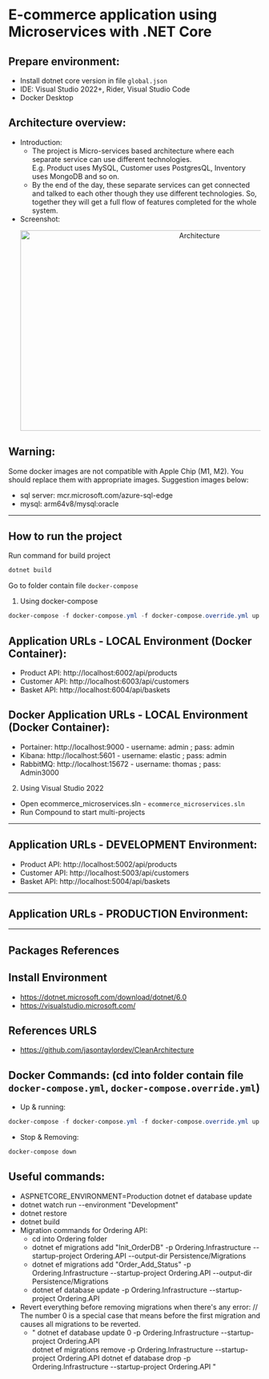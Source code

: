 # E-commerce application using Microservices with .NET Core
<!-- <div align="center">
  <img src="https://badges.pufler.dev/years/0xthomasit" alt="Years Badge">
  <img src="https://badges.pufler.dev/repos/0xthomasit" alt="Repos Badge">
  <img src="https://badges.pufler.dev/updated/0xthomasit/ecommerce_microservices" alt="Updated Badge">
</div> -->

## Prepare environment:

* Install dotnet core version in file `global.json`
* IDE: Visual Studio 2022+, Rider, Visual Studio Code
* Docker Desktop

## Architecture overview:
- Introduction:
    - The project is Micro-services based architecture where each separate service can use different technologies.</br>
      E.g. Product uses MySQL, Customer uses PostgresQL, Inventory uses MongoDB and so on.
    - By the end of the day, these separate services can get connected and talked to each other though they use different technologies. So, together they will get a full flow of features completed for the whole system.
-  Screenshot:</br>
    <p align="center">
      <img width="700" height="400" alt="Architecture" src="https://github.com/user-attachments/assets/0e7ca967-ace4-41e7-8af3-a8665588c599" />
    </p>


## Warning:

Some docker images are not compatible with Apple Chip (M1, M2). You should replace them with appropriate images. Suggestion images below:
- sql server: mcr.microsoft.com/azure-sql-edge
- mysql: arm64v8/mysql:oracle
---
## How to run the project

Run command for build project
```Powershell
dotnet build
```
Go to folder contain file `docker-compose`

1. Using docker-compose
```Powershell
docker-compose -f docker-compose.yml -f docker-compose.override.yml up -d --remove-orphans
```

## Application URLs - LOCAL Environment (Docker Container):
- Product API: http://localhost:6002/api/products
- Customer API: http://localhost:6003/api/customers
- Basket API: http://localhost:6004/api/baskets

## Docker Application URLs - LOCAL Environment (Docker Container):
- Portainer: http://localhost:9000 - username: admin ; pass: admin
- Kibana: http://localhost:5601 - username: elastic ; pass: admin
- RabbitMQ: http://localhost:15672 - username: thomas ; pass: Admin3000

2. Using Visual Studio 2022
- Open ecommerce_microservices.sln - `ecommerce_microservices.sln`
- Run Compound to start multi-projects
---
## Application URLs - DEVELOPMENT Environment:
- Product API: http://localhost:5002/api/products
- Customer API: http://localhost:5003/api/customers
- Basket API: http://localhost:5004/api/baskets
---
## Application URLs - PRODUCTION Environment:

---
## Packages References

## Install Environment

- https://dotnet.microsoft.com/download/dotnet/6.0
- https://visualstudio.microsoft.com/

## References URLS
- https://github.com/jasontaylordev/CleanArchitecture

## Docker Commands: (cd into folder contain file `docker-compose.yml`, `docker-compose.override.yml`)

- Up & running:
```Powershell
docker-compose -f docker-compose.yml -f docker-compose.override.yml up -d --remove-orphans --build
```
- Stop & Removing:
```Powershell
docker-compose down
```

## Useful commands:

- ASPNETCORE_ENVIRONMENT=Production dotnet ef database update
- dotnet watch run --environment "Development"
- dotnet restore
- dotnet build
- Migration commands for Ordering API:
    - cd into Ordering folder
    - dotnet ef migrations add "Init_OrderDB" -p Ordering.Infrastructure --startup-project Ordering.API --output-dir Persistence/Migrations
    - dotnet ef migrations add "Order_Add_Status" -p Ordering.Infrastructure --startup-project Ordering.API --output-dir Persistence/Migrations
    - dotnet ef database update -p Ordering.Infrastructure --startup-project Ordering.API
- Revert everything before removing migrations when there's any error:
  // The number 0 is a special case that means before the first migration and causes all migrations to be reverted.
    - " dotnet ef database update 0 -p Ordering.Infrastructure --startup-project Ordering.API   
      dotnet ef migrations remove -p Ordering.Infrastructure --startup-project Ordering.API
      dotnet ef database drop -p Ordering.Infrastructure --startup-project Ordering.API " 
